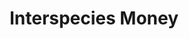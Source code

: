 ---
title: Interspecies Money
intro: >-
    Interspecies Money seeks to give wild animals, trees, and other species the ability to hold and spend money in a trusted and divisible way in order to improve their life outcomes.


    It makes no sense that the market economy puts money into ores, promissory notes, and blocks of computer code, but not into the continuance of rare, complex, and ancient life forms (regardless of how difficult this is).
section1:
    pre: Why Do We Need Interspecies Money?
    title: >-
        The biomass of wild animals
        has collapsed.
    body: >-
        The biomass of other species is collapsing; many species disappear without the world ever knowing they existed.
        
        
        The only economic value most nonhumans have is the value of their processed body parts; if money is memory, it holds no memory of the millions of other species with whom humans cohabit the planet.
        
        
        They have left little trace on the market economy precisely because no money has ever been held by them. Interspecies Money proposes to change that forever.
section2:
    pre: proposition
    title: We aim to  build a new financial marketplace in which other species and humans can exchange financial value.
    body: >-
        We give nonhumans and entire ecosystems the ability to hold and spend Interspecies Money.
        
        
        We aim to  build a new financial marketplace in which other species and humans can exchange financial value. We believe  a market in “life” will surpass and reshape the “carbon” market. Funds raised at planetary scale and directed accurately, equitably, and sustainably to help discover and protect other species.
        
        
        As we move into a world of artificial intelligences, Interspecies Money will seek to incentivise the preservation of biological intelligences. We believe our shared future will not just be AI but “BI” of other species and their knowledge and capabilities.
section3:
    pre: challenges
    steps:
        - >-
            Develop
            
            digital identity
        - >-
            Develop
            
            Interspecies
            
            Money
        - >-
            Develop
            
            Treasury
        - >-
            Develop Bank
            
            for Other Species
        - >-
            Species Survival
section4:
    pre: beginning
    body: >-
        The first pilot of Interspecies Money will seek to prove that nonhumans can receive hold and spend money based on their preferences. It will be delivered in Rwanda in 2024.
    contact: Get in touch
copyright: <year> © Interspecies Money Foundation
credits: >-
    Design and development

    [Studio Folder](https://www.studiofolder.it/), [Angelo Semeraro](https://angelosemeraro.info)
more: Read more
---